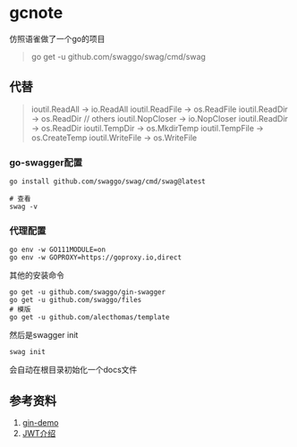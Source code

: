 # gcnote

仿照语雀做了一个go的项目

> go get -u github.com/swaggo/swag/cmd/swag

## 代替

>  ioutil.ReadAll -> io.ReadAll
>  ioutil.ReadFile -> os.ReadFile
>  ioutil.ReadDir -> os.ReadDir
>  // others
>  ioutil.NopCloser -> io.NopCloser
>  ioutil.ReadDir -> os.ReadDir
>  ioutil.TempDir -> os.MkdirTemp
>  ioutil.TempFile -> os.CreateTemp
>  ioutil.WriteFile -> os.WriteFile



### go-swagger配置

```shell
go install github.com/swaggo/swag/cmd/swag@latest

# 查看
swag -v

```

### 代理配置

```shell
go env -w GO111MODULE=on
go env -w GOPROXY=https://goproxy.io,direct
```


其他的安装命令

```shell
go get -u github.com/swaggo/gin-swagger   
go get -u github.com/swaggo/files
# 模版
go get -u github.com/alecthomas/template

```



然后是swagger init

```shell
swag init
```
会自动在根目录初始化一个docs文件




## 参考资料

1. [gin-demo](https://github.com/ngyhd/gin-demo)
2. [JWT介绍](https://blog.csdn.net/weixin_42030357/article/details/95629924)